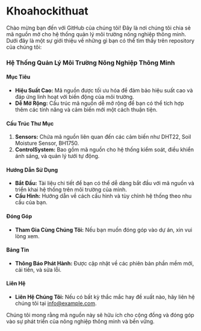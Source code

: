 # Khoahockithuat
Chào mừng bạn đến với GitHub của chúng tôi! Đây là nơi chúng tôi chia sẻ mã nguồn mở cho hệ thống quản lý môi trường nông nghiệp thông minh. Dưới đây là một sự giới thiệu về những gì bạn có thể tìm thấy trên repository của chúng tôi:

### Hệ Thống Quản Lý Môi Trường Nông Nghiệp Thông Minh

#### Mục Tiêu
- **Hiệu Suất Cao:** Mã nguồn được tối ưu hóa để đảm bảo hiệu suất cao và đáp ứng linh hoạt với biến động của môi trường.
- **Dễ Mở Rộng:** Cấu trúc mã nguồn dễ mở rộng để bạn có thể tích hợp thêm các tính năng và cảm biến mới một cách thuận tiện.

#### Cấu Trúc Thư Mục
1. **Sensors:** Chứa mã nguồn liên quan đến các cảm biến như DHT22, Soil Moisture Sensor, BH1750.
2. **ControlSystem:** Bao gồm mã nguồn cho hệ thống kiểm soát, điều khiển ánh sáng, và quản lý tưới tự động.

#### Hướng Dẫn Sử Dụng
- **Bắt Đầu:** Tài liệu chi tiết để bạn có thể dễ dàng bắt đầu với mã nguồn và triển khai hệ thống trên môi trường của mình.
- **Cấu Hình:** Hướng dẫn về cách cấu hình và tùy chỉnh hệ thống theo nhu cầu của bạn.

#### Đóng Góp
- **Tham Gia Cùng Chúng Tôi:** Nếu bạn muốn đóng góp vào dự án, xin vui lòng xem.

#### Bảng Tin
- **Thông Báo Phát Hành:** Được cập nhật về các phiên bản phần mềm mới, cải tiến, và sửa lỗi.

#### Liên Hệ
- **Liên Hệ Chúng Tôi:** Nếu có bất kỳ thắc mắc hay đề xuất nào, hãy liên hệ chúng tôi tại [info@example.com](mailto:dnguyenphuong306@gmail.com).

Chúng tôi mong rằng mã nguồn này sẽ hữu ích cho cộng đồng và đóng góp vào sự phát triển của nông nghiệp thông minh và bền vững.
